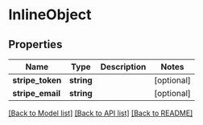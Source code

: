 # InlineObject

## Properties
Name | Type | Description | Notes
------------ | ------------- | ------------- | -------------
**stripe_token** | **string** |  | [optional] 
**stripe_email** | **string** |  | [optional] 

[[Back to Model list]](../README.md#documentation-for-models) [[Back to API list]](../README.md#documentation-for-api-endpoints) [[Back to README]](../README.md)



